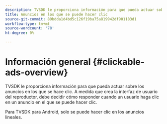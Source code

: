 ```yaml
---
description: TVSDK le proporciona información para que pueda actuar sobre los anuncios en los que se hace clic. A medida que crea la interfaz de usuario del reproductor, debe decidir cómo responder cuando un usuario haga clic en un anuncio en el que se puede hacer clic.
title: Anuncios en los que se puede hacer clic
source-git-commit: 89bdda1d4bd5c126f19ba75a819942df901183d1
workflow-type: tm+mt
source-wordcount: '78'
ht-degree: 0%

---
```



# Información general {#clickable-ads-overview}

TVSDK le proporciona información para que pueda actuar sobre los anuncios en los que se hace clic. A medida que crea la interfaz de usuario del reproductor, debe decidir cómo responder cuando un usuario haga clic en un anuncio en el que se puede hacer clic.

Para TVSDK para Android, solo se puede hacer clic en los anuncios lineales.
